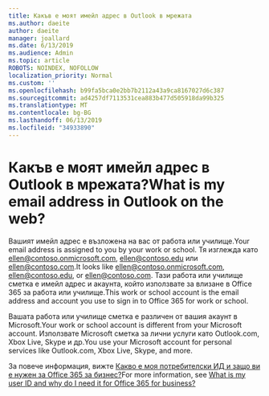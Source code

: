 ```yaml
---
title: Какъв е моят имейл адрес в Outlook в мрежата
ms.author: daeite
author: daeite
manager: joallard
ms.date: 6/13/2019
ms.audience: Admin
ms.topic: article
ROBOTS: NOINDEX, NOFOLLOW
localization_priority: Normal
ms.custom: ''
ms.openlocfilehash: b99fa5bca0e2bb7b2112a43a9ca8167027d6c387
ms.sourcegitcommit: ad4257df7113531cea883b477d505918da99b325
ms.translationtype: MT
ms.contentlocale: bg-BG
ms.lasthandoff: 06/13/2019
ms.locfileid: "34933890"
---
```

# <a name="what-is-my-email-address-in-outlook-on-the-web"></a><span data-ttu-id="44fd1-102">Какъв е моят имейл адрес в Outlook в мрежата?</span><span class="sxs-lookup"><span data-stu-id="44fd1-102">What is my email address in Outlook on the web?</span></span>

<span data-ttu-id="44fd1-103">Вашият имейл адрес е възложена на вас от работа или училище.</span><span class="sxs-lookup"><span data-stu-id="44fd1-103">Your email address is assigned to you by your work or school.</span></span> <span data-ttu-id="44fd1-104">Тя изглежда като ellen@contoso.onmicrosoft.com, ellen@contoso.edu или ellen@contoso.com.</span><span class="sxs-lookup"><span data-stu-id="44fd1-104">It looks like ellen@contoso.onmicrosoft.com, ellen@contoso.edu, or ellen@contoso.com.</span></span> <span data-ttu-id="44fd1-105">Тази работа или училище сметка е имейл адрес и акаунта, който използвате за влизане в Office 365 за работа или училище.</span><span class="sxs-lookup"><span data-stu-id="44fd1-105">This work or school account is the email address and account you use to sign in to Office 365 for work or school.</span></span>

<span data-ttu-id="44fd1-106">Вашата работа или училище сметка е различен от вашия акаунт в Microsoft.</span><span class="sxs-lookup"><span data-stu-id="44fd1-106">Your work or school account is different from your Microsoft account.</span></span> <span data-ttu-id="44fd1-107">Използвате Microsoft сметка за лични услуги като Outlook.com, Xbox Live, Skype и др.</span><span class="sxs-lookup"><span data-stu-id="44fd1-107">You use your Microsoft account for personal services like Outlook.com, Xbox Live, Skype, and more.</span></span>

<span data-ttu-id="44fd1-108">За повече информация, вижте [Какво е моя потребителски ИД и защо ви е нужен за Office 365 за бизнес?](https://support.office.com/article/37da662b-5da6-4b56-a091-2731b2ecc8b4)</span><span class="sxs-lookup"><span data-stu-id="44fd1-108">For more information, see [What is my user ID and why do I need it for Office 365 for business?](https://support.office.com/article/37da662b-5da6-4b56-a091-2731b2ecc8b4)</span></span>